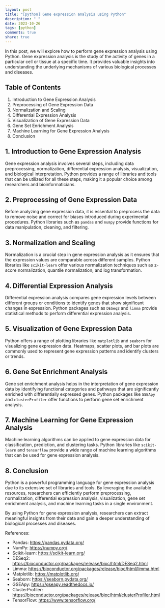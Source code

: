 ```yaml
---
layout: post
title: "[python] Gene expression analysis using Python"
description: " "
date: 2023-10-26
tags: [python]
comments: true
share: true
---
```


In this post, we will explore how to perform gene expression analysis using Python. Gene expression analysis is the study of the activity of genes in a particular cell or tissue at a specific time. It provides valuable insights into understanding the underlying mechanisms of various biological processes and diseases.

## Table of Contents
1. Introduction to Gene Expression Analysis
2. Preprocessing of Gene Expression Data
3. Normalization and Scaling
4. Differential Expression Analysis
5. Visualization of Gene Expression Data
6. Gene Set Enrichment Analysis
7. Machine Learning for Gene Expression Analysis
8. Conclusion

## 1. Introduction to Gene Expression Analysis
Gene expression analysis involves several steps, including data preprocessing, normalization, differential expression analysis, visualization, and biological interpretation. Python provides a range of libraries and tools that can be utilized for all these steps, making it a popular choice among researchers and bioinformaticians.

## 2. Preprocessing of Gene Expression Data
Before analyzing gene expression data, it is essential to preprocess the data to remove noise and correct for biases introduced during experimental procedures. Python libraries such as `pandas` and `numpy` provide functions for data manipulation, cleaning, and filtering.

## 3. Normalization and Scaling
Normalization is a crucial step in gene expression analysis as it ensures that the expression values are comparable across different samples. Python libraries like `scikit-learn` offer various normalization techniques such as z-score normalization, quantile normalization, and log transformation.

## 4. Differential Expression Analysis
Differential expression analysis compares gene expression levels between different groups or conditions to identify genes that show significant changes in expression. Python packages such as `DESeq2` and `limma` provide statistical methods to perform differential expression analysis.

## 5. Visualization of Gene Expression Data
Python offers a range of plotting libraries like `matplotlib` and `seaborn` for visualizing gene expression data. Heatmaps, scatter plots, and bar plots are commonly used to represent gene expression patterns and identify clusters or trends.

## 6. Gene Set Enrichment Analysis
Gene set enrichment analysis helps in the interpretation of gene expression data by identifying functional categories and pathways that are significantly enriched with differentially expressed genes. Python packages like `GSEApy` and `clusterProfiler` offer functions to perform gene set enrichment analysis.

## 7. Machine Learning for Gene Expression Analysis
Machine learning algorithms can be applied to gene expression data for classification, prediction, and clustering tasks. Python libraries like `scikit-learn` and `tensorflow` provide a wide range of machine learning algorithms that can be used for gene expression analysis.

## 8. Conclusion
Python is a powerful programming language for gene expression analysis due to its extensive set of libraries and tools. By leveraging the available resources, researchers can efficiently perform preprocessing, normalization, differential expression analysis, visualization, gene set enrichment analysis, and machine learning tasks in a single environment.

By using Python for gene expression analysis, researchers can extract meaningful insights from their data and gain a deeper understanding of biological processes and diseases.

References:
- Pandas: https://pandas.pydata.org/
- NumPy: https://numpy.org/
- Scikit-learn: https://scikit-learn.org/
- DESeq2: https://bioconductor.org/packages/release/bioc/html/DESeq2.html
- Limma: https://bioconductor.org/packages/release/bioc/html/limma.html
- Matplotlib: https://matplotlib.org/
- Seaborn: https://seaborn.pydata.org/
- GSEApy: https://gseapy.readthedocs.io/
- ClusterProfiler: https://bioconductor.org/packages/release/bioc/html/clusterProfiler.html
- TensorFlow: https://www.tensorflow.org/